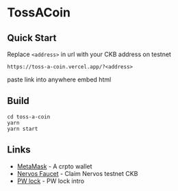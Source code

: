 # TossACoin

## Quick Start
Replace `<address>` in url with your CKB address on testnet
```
https://toss-a-coin.vercel.app/?<address>
```
paste link into anywhere embed html

## Build
```
cd toss-a-coin
yarn
yarn start
```

## Links

- [MetaMask](https://metamask.io/) - A crpto wallet
- [Nervos Faucet](https://faucet.nervos.org/) - Claim Nervos testnet CKB
- [PW lock](https://docs.nervos.org/docs/essays/pw-lock) - PW lock intro
